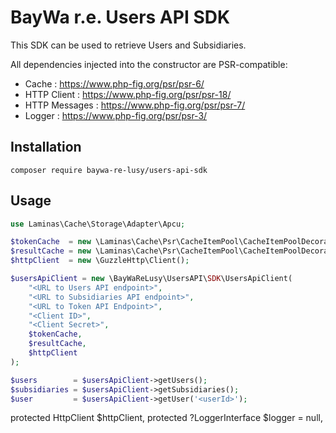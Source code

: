 BayWa r.e. Users API SDK
========================

This SDK can be used to retrieve Users and Subsidiaries.

All dependencies injected into the constructor are PSR-compatible:
* Cache : https://www.php-fig.org/psr/psr-6/
* HTTP Client : https://www.php-fig.org/psr/psr-18/
* HTTP Messages : https://www.php-fig.org/psr/psr-7/
* Logger : https://www.php-fig.org/psr/psr-3/

## Installation

```shell
composer require baywa-re-lusy/users-api-sdk
```

## Usage

```php
use Laminas\Cache\Storage\Adapter\Apcu;

$tokenCache  = new \Laminas\Cache\Psr\CacheItemPool\CacheItemPoolDecorator(new Apcu());
$resultCache = new \Laminas\Cache\Psr\CacheItemPool\CacheItemPoolDecorator(new Apcu());
$httpClient  = new \GuzzleHttp\Client();

$usersApiClient = new \BayWaReLusy\UsersAPI\SDK\UsersApiClient(
    "<URL to Users API endpoint>",
    "<URL to Subsidiaries API endpoint>",
    "<URL to Token API Endpoint>",
    "<Client ID>",
    "<Client Secret>",
    $tokenCache,
    $resultCache,
    $httpClient    
);

$users        = $usersApiClient->getUsers();
$subsidiaries = $usersApiClient->getSubsidiaries();
$user         = $usersApiClient->getUser('<userId>');
```


protected HttpClient $httpClient,
protected ?LoggerInterface $logger = null,

